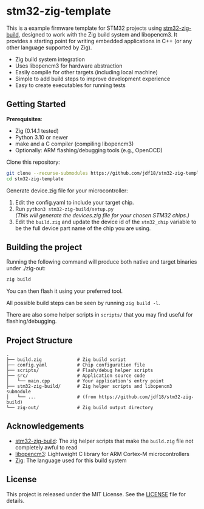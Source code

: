 # stm32-zig-template

This is a example firmware template for STM32 projects using [stm32-zig-build](https://github.com/jdf18/stm32-zig-build), designed to work with the Zig build system and libopencm3. It provides a starting point for writing embedded applications in C++ (or any other language supported by Zig).

- Zig build system integration
- Uses libopencm3 for hardware abstraction
- Easily compile for other targets (including local machine)
- Simple to add build steps to improve development experience 
- Easy to create executables for running tests

## Getting Started

**Prerequisites**:
- Zig (0.14.1 tested)
- Python 3.10 or newer
- make and a C compiler (compiling libopencm3)
- Optionally: ARM flashing/debugging tools (e.g., OpenOCD)

Clone this repository:
``` bash
git clone --recurse-submodules https://github.com/jdf18/stm32-zig-template
cd stm32-zig-template
```

Generate device.zig file for your microcontroller:
1. Edit the config.yaml to include your target chip.
2. Run `python3 stm32-zig-build/setup.py`<br>
*(This will generate the devices.zig file for your chosen STM32 chips.)*
3. Edit the `build.zig` and update the device id of the `stm32_chip` variable to be the full device part name of the chip you are using.

## Building the project

Running the following command will produce both native and target binaries under ./zig-out:
```bash
zig build
```

You can then flash it using your preferred tool.

All possible build steps can be seen by running `zig build -l`.

There are also some helper scripts in `scripts/` that you may find useful for flashing/debugging.

## Project Structure

```
.
├── build.zig             # Zig build script
├── config.yaml           # Chip configuration file
├── scripts/              # Flash/debug helper scripts
├── src/                  # Application source code
│   └── main.cpp          # Your application's entry point
├── stm32-zig-build/      # Zig helper scripts and libopencm3 submodule
│   └── ...               # (from https://github.com/jdf18/stm32-zig-build)
└── zig-out/              # Zig build output directory
```

## Acknowledgements

- [stm32-zig-build](https://github.com/jdf18/stm32-zig-build): The zig helper scripts that make the `build.zig` file not completely awful to read
- [libopencm3](https://github.com/libopencm3/libopencm3): Lightweight C library for ARM Cortex-M microcontrollers
- [Zig](https://github.com/ziglang/zig): The language used for this build system

## License

This project is released under the MIT License. See the [LICENSE](https://github.com/jdf18/stm32-zig-template/blob/main/LICENSE) file for details.
